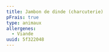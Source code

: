 ```yaml
---
title: Jambon de dinde (charcuterie)
pFrais: true
type: animaux
allergenes:
  - Viande
uuid: 5f322048
---
```


